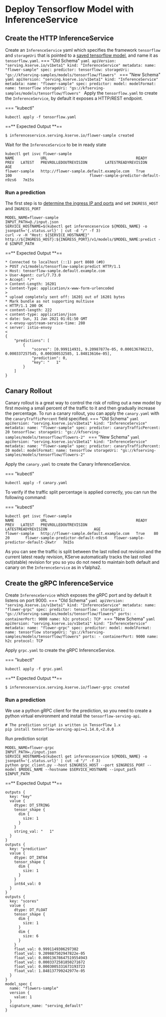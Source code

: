 # Deploy Tensorflow Model with InferenceService

## Create the HTTP InferenceService 
 
Create an `InferenceService` yaml which specifies the framework `tensorflow` and `storageUri` that is pointed to a
[saved tensorflow model](https://www.tensorflow.org/guide/saved_model), and name it as `tensorflow.yaml`.
=== "Old Schema"
    ```yaml
    apiVersion: "serving.kserve.io/v1beta1"
    kind: "InferenceService"
    metadata:
      name: "flower-sample"
    spec:
      predictor:
        tensorflow:
          storageUri: "gs://kfserving-samples/models/tensorflow/flowers"
    ```
=== "New Schema"
    ```yaml
    apiVersion: "serving.kserve.io/v1beta1"
    kind: "InferenceService"
    metadata:
      name: "flower-sample"
    spec:
      predictor:
        model:
          modelFormat:
            name: tensorflow
          storageUri: "gs://kfserving-samples/models/tensorflow/flowers"
    ```
Apply the `tensorflow.yaml` to create the `InferenceService`, by default it exposes a HTTP/REST endpoint.

=== "kubectl"
```
kubectl apply -f tensorflow.yaml 
```

==** Expected Output **==
```
$ inferenceservice.serving.kserve.io/flower-sample created
```

Wait for the `InferenceService` to be in ready state
```shell
kubectl get isvc flower-sample
NAME            URL                                        READY   PREV   LATEST   PREVROLLEDOUTREVISION        LATESTREADYREVISION                     AGE
flower-sample   http://flower-sample.default.example.com   True           100                                   flower-sample-predictor-default-n9zs6   7m15s
```
 
### Run a prediction
The first step is to [determine the ingress IP and ports](../../../get_started/first_isvc.md#3-determine-the-ingress-ip-and-ports) and set `INGRESS_HOST` and `INGRESS_PORT`
```
MODEL_NAME=flower-sample
INPUT_PATH=@./input.json
SERVICE_HOSTNAME=$(kubectl get inferenceservice ${MODEL_NAME} -o jsonpath='{.status.url}' | cut -d "/" -f 3)
curl -v -H "Host: ${SERVICE_HOSTNAME}" http://${INGRESS_HOST}:${INGRESS_PORT}/v1/models/$MODEL_NAME:predict -d $INPUT_PATH
```

==** Expected Output **==
```
* Connected to localhost (::1) port 8080 (#0)
> POST /v1/models/tensorflow-sample:predict HTTP/1.1
> Host: tensorflow-sample.default.example.com
> User-Agent: curl/7.73.0
> Accept: */*
> Content-Length: 16201
> Content-Type: application/x-www-form-urlencoded
> 
* upload completely sent off: 16201 out of 16201 bytes
* Mark bundle as not supporting multiuse
< HTTP/1.1 200 OK
< content-length: 222
< content-type: application/json
< date: Sun, 31 Jan 2021 01:01:50 GMT
< x-envoy-upstream-service-time: 280
< server: istio-envoy
< 
{
    "predictions": [
        {
            "scores": [0.999114931, 9.20987877e-05, 0.000136786213, 0.000337257545, 0.000300532585, 1.84813616e-05],
            "prediction": 0,
            "key": "   1"
        }
    ]
}
```

## Canary Rollout

Canary rollout is a great way to control the risk of rolling out a new model by first moving a small percent of the traffic to it and then gradually increase the percentage. 
To run a canary rollout, you can apply the `canary.yaml` with the `canaryTrafficPercent` field specified.
=== "Old Schema"
    ```yaml
    apiVersion: "serving.kserve.io/v1beta1"
    kind: "InferenceService"
    metadata:
      name: "flower-sample"
    spec:
      predictor:
        canaryTrafficPercent: 20
        tensorflow:
          storageUri: "gs://kfserving-samples/models/tensorflow/flowers-2"
    ```
=== "New Schema"
    ```yaml
    apiVersion: "serving.kserve.io/v1beta1"
    kind: "InferenceService"
    metadata:
      name: "flower-sample"
    spec:
      predictor:
        canaryTrafficPercent: 20
        model:
          modelFormat:
            name: tensorflow
          storageUri: "gs://kfserving-samples/models/tensorflow/flowers-2"
    ```

Apply the `canary.yaml` to create the Canary InferenceService.

=== "kubectl"
```
kubectl apply -f canary.yaml 
```

To verify if the traffic split percentage is applied correctly, you can run the following command:

=== "kubectl"
```
kubectl get isvc flower-sample
NAME            URL                                        READY   PREV   LATEST   PREVROLLEDOUTREVISION                   LATESTREADYREVISION                     AGE
flower-sample   http://flower-sample.default.example.com   True    80     20       flower-sample-predictor-default-n9zs6   flower-sample-predictor-default-2kwtr   7m15s
```

As you can see the traffic is split between the last rolled out revision and the current latest ready revision, KServe automatically tracks the last rolled out(stable) revision for you so you
do not need to maintain both default and canary on the `InferenceService` as in v1alpha2.


## Create the gRPC InferenceService 
Create `InferenceService` which exposes the gRPC port and by default it listens on port 9000.
=== "Old Schema"
    ```yaml
    apiVersion: "serving.kserve.io/v1beta1"
    kind: "InferenceService"
    metadata:
      name: "flower-grpc"
    spec:
      predictor:
        tensorflow:
          storageUri: "gs://kfserving-samples/models/tensorflow/flowers"
          ports:
            - containerPort: 9000
              name: h2c
              protocol: TCP
    ```
=== "New Schema"
    ```yaml
    apiVersion: "serving.kserve.io/v1beta1"
    kind: "InferenceService"
    metadata:
      name: "flower-grpc"
    spec:
      predictor:
        model:
          modelFormat:
            name: tensorflow
          storageUri: "gs://kfserving-samples/models/tensorflow/flowers"
          ports:
            - containerPort: 9000
              name: h2c
              protocol: TCP
    ```

Apply `grpc.yaml` to create the gRPC InferenceService.

=== "kubectl"
```
kubectl apply -f grpc.yaml 
```

==** Expected Output **==
```
$ inferenceservice.serving.kserve.io/flower-grpc created
```

### Run a prediction
We use a python gRPC client for the prediction, so you need to create a python virtual environment and
install the `tensorflow-serving-api`. 
```shell
# The prediction script is written in TensorFlow 1.x
pip install tensorflow-serving-api>=1.14.0,<2.0.0
```

Run prediction script
```shell
MODEL_NAME=flower-grpc
INPUT_PATH=./input.json
SERVICE_HOSTNAME=$(kubectl get inferenceservice ${MODEL_NAME} -o jsonpath='{.status.url}' | cut -d "/" -f 3)
python grpc_client.py --host $INGRESS_HOST --port $INGRESS_PORT --model $MODEL_NAME --hostname $SERVICE_HOSTNAME --input_path $INPUT_PATH
```

==** Expected Output **==
```
outputs {
  key: "key"
  value {
    dtype: DT_STRING
    tensor_shape {
      dim {
        size: 1
      }
    }
    string_val: "   1"
  }
}
outputs {
  key: "prediction"
  value {
    dtype: DT_INT64
    tensor_shape {
      dim {
        size: 1
      }
    }
    int64_val: 0
  }
}
outputs {
  key: "scores"
  value {
    dtype: DT_FLOAT
    tensor_shape {
      dim {
        size: 1
      }
      dim {
        size: 6
      }
    }
    float_val: 0.9991149306297302
    float_val: 9.209887502947822e-05
    float_val: 0.00013678647519554943
    float_val: 0.0003372581850271672
    float_val: 0.0003005331673193723
    float_val: 1.848137799242977e-05
  }
}
model_spec {
  name: "flowers-sample"
  version {
    value: 1
  }
  signature_name: "serving_default"
}
```